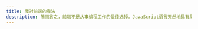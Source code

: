 ```yaml
---
title: 我对前端的看法
description: 简而言之，前端不是从事编程工作的最佳选择。JavaScript语言天然地具有局限性，而前端社区的喧嚣混乱更加剧了前端技术的劣质化。
---
```

